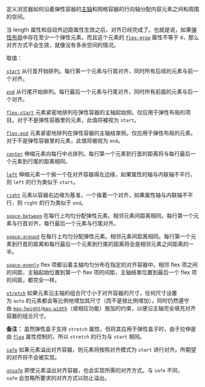 定义浏览器如何沿着弹性容器的[主轴](https://developer.mozilla.org/zh-CN/docs/Glossary/Main_Axis)和网格容器的行向轴分配内容元素之间和周围的空间。

当 length 属性和自动外边距属性生效之后，对齐已经完成了。也就是说，如果[弹性布局](https://developer.mozilla.org/zh-CN/docs/Web/CSS/CSS_flexible_box_layout)中存在至少一个弹性元素，而且这个元素的 [`flex-grow`](https://developer.mozilla.org/zh-CN/docs/Web/CSS/flex-grow) 属性不等于 `0`，那么对齐方式不会生效，就像没有多余空间的情况。

取值：

[`start`](https://developer.mozilla.org/zh-CN/docs/Web/CSS/justify-content#start)
从行首开始排列。每行第一个元素与行首对齐，同时所有后续的元素与前一个对齐。

[`end`](https://developer.mozilla.org/zh-CN/docs/Web/CSS/justify-content#end)
从行尾开始排列。每行最后一个元素与行尾对齐，同时所有前面的元素与后一个对齐。

[`flex-start`](https://developer.mozilla.org/zh-CN/docs/Web/CSS/justify-content#flex-start)
元素紧密地排列在弹性容器的主轴起始侧。仅应用于弹性布局的项目。对于不是弹性容器里的元素，此值将被视为 `start`。

[`flex-end`](https://developer.mozilla.org/zh-CN/docs/Web/CSS/justify-content#flex-end)
元素紧密地排列在弹性容器的主轴结束侧。仅应用于弹性布局的元素。对于不是弹性容器里的元素，此值将被视为 `end`。

[`center`](https://developer.mozilla.org/zh-CN/docs/Web/CSS/justify-content#center)
伸缩元素向每行中点排列。每行第一个元素到行首的距离将与每行最后一个元素到行尾的距离相同。

[`left`](https://developer.mozilla.org/zh-CN/docs/Web/CSS/justify-content#left)
伸缩元素一个挨一个在对齐容器得左边缘，如果属性的轴与内联轴不平行，则 `left` 的行为类似于 `start`。

[`right`](https://developer.mozilla.org/zh-CN/docs/Web/CSS/justify-content#right)
元素以容器右边缘为基准，一个挨着一个对齐，如果属性轴与内联轴不平行，则 `right` 的行为类似于 `end`。

[`space-between`](https://developer.mozilla.org/zh-CN/docs/Web/CSS/justify-content#space-between)
在每行上均匀分配弹性元素。相邻元素间距离相同。每行第一个元素与行首对齐，每行最后一个元素与行尾对齐。

[`space-around`](https://developer.mozilla.org/zh-CN/docs/Web/CSS/justify-content#space-around)
在每行上均匀分配弹性元素。相邻元素间距离相同。每行第一个元素到行首的距离和每行最后一个元素到行尾的距离将会是相邻元素之间距离的一半。

[`space-evenly`](https://developer.mozilla.org/zh-CN/docs/Web/CSS/justify-content#space-evenly)
flex 项都沿着主轴均匀分布在指定的对齐容器中。相邻 flex 项之间的间距，主轴起始位置到第一个 flex 项的间距，主轴结束位置到最后一个 flex 项的间距，都完全一样。

[`stretch`](https://developer.mozilla.org/zh-CN/docs/Web/CSS/justify-content#stretch)
如果元素沿主轴的组合尺寸小于对齐容器的尺寸，任何尺寸设置为 `auto` 的元素都会等比例地增加其尺寸（而不是按比例增加），同时仍然遵守由 [`max-height`](https://developer.mozilla.org/zh-CN/docs/Web/CSS/max-height)/[`max-width`](https://developer.mozilla.org/zh-CN/docs/Web/CSS/max-width)（或相应功能）施加的约束，以便沿主轴完全填充对齐容器的组合尺寸。

**备注：** 虽然弹性盒子支持 `stretch` 属性，但将其应用于弹性盒子时，由于拉伸是由 [`flex`](https://developer.mozilla.org/zh-CN/docs/Web/CSS/flex) 属性控制的，所以 `stretch` 的行为与 `start` 相同。

[`safe`](https://developer.mozilla.org/zh-CN/docs/Web/CSS/justify-content#safe)
如果元素溢出对齐容器，则元素将按照对齐模式为 `start` 进行对齐。所期望的对齐将不会被实现。

[`unsafe`](https://developer.mozilla.org/zh-CN/docs/Web/CSS/justify-content#unsafe)
即使元素溢出对齐容器，也会实现所需的对齐方式。与 `safe` 不同，`safe` 会忽略所要求的对齐方式以防止溢出。
